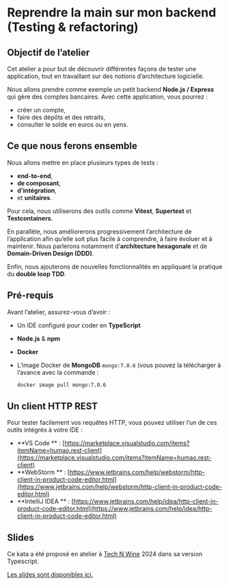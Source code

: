 # Reprendre la main sur mon backend (Testing & refactoring)

## Objectif de l’atelier

Cet atelier a pour but de découvrir différentes façons de tester une application, tout en travaillant sur des notions
d’architecture logicielle.

Nous allons prendre comme exemple un petit backend **Node.js / Express** qui gère des comptes bancaires.
Avec cette application, vous pourrez :

* créer un compte,
* faire des dépôts et des retraits,
* consulter le solde en euros ou en yens.

## Ce que nous ferons ensemble

Nous allons mettre en place plusieurs types de tests :

* **end-to-end**,
* **de composant**,
* **d’intégration**,
* et **unitaires**.

Pour cela, nous utiliserons des outils comme **Vitest**, **Supertest** et **Testcontainers**.

En parallèle, nous améliorerons progressivement l’architecture de l’application afin qu’elle soit plus facile à
comprendre, à faire évoluer et à maintenir.
Nous parlerons notamment d’**architecture hexagonale** et de **Domain-Driven Design (DDD)**.

Enfin, nous ajouterons de nouvelles fonctionnalités en appliquant la pratique du **double loop TDD**.

## Pré-requis

Avant l’atelier, assurez-vous d’avoir :

* Un IDE configuré pour coder en **TypeScript**
* **Node.js** & **npm**
* **Docker**
* L’image Docker de **MongoDB** `mongo:7.0.6` (vous pouvez la télécharger à l’avance avec la commande :

  ```bash
  docker image pull mongo:7.0.6
  ```

## Un client HTTP REST

Pour tester facilement vos requêtes HTTP, vous pouvez utiliser l’un de ces outils intégrés à votre IDE :

* **VS Code
  ** : [https://marketplace.visualstudio.com/items?itemName=humao.rest-client](https://marketplace.visualstudio.com/items?itemName=humao.rest-client)
* **WebStorm
  ** : [https://www.jetbrains.com/help/webstorm/http-client-in-product-code-editor.html](https://www.jetbrains.com/help/webstorm/http-client-in-product-code-editor.html)
* **IntelliJ IDEA
  ** : [https://www.jetbrains.com/help/idea/http-client-in-product-code-editor.html](https://www.jetbrains.com/help/idea/http-client-in-product-code-editor.html)

## Slides

Ce kata a été proposé en atelier à [Tech N Wine](https://technwine.fr/) 2024 dans sa version Typescript.

[Les slides sont disponibles ici.](typescript/assets/slides_fr.pdf)
